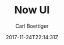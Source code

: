 ---
title: "Now UI"
github: https://github.com/cboettig/hugo-now-ui
demo: https://themes.gohugo.io/theme/hugo-now-ui/
author: Carl Boettiger
ssg:
  - Hugo
cms:
  - No Cms
date: 2017-11-24T22:14:31Z
github_branch: master
---